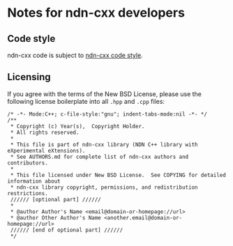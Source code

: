 Notes for ndn-cxx developers
============================

Code style
----------

ndn-cxx code is subject to [ndn-cxx code style](http://named-data.net/doc/ndn-cxx/current/code-style.html).

Licensing
---------

If you agree with the terms of the New BSD License, please use the following license
boilerplate into all `.hpp` and `.cpp` files:


    /* -*- Mode:C++; c-file-style:"gnu"; indent-tabs-mode:nil -*- */
    /**
     * Copyright (c) Year(s),  Copyright Holder.
     * All rights reserved.
     *
     * This file is part of ndn-cxx library (NDN C++ library with eXperimental eXtensions).
     * See AUTHORS.md for complete list of ndn-cxx authors and contributors.
     *
     * This file licensed under New BSD License.  See COPYING for detailed information about
     * ndn-cxx library copyright, permissions, and redistribution restrictions.
     ////// [optional part] //////
     *
     * @author Author's Name <email@domain-or-homepage://url>
     * @author Other Author's Name <another.email@domain-or-homepage://url>
     ////// [end of optional part] //////
     */
